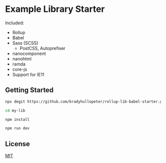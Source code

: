 
# Example Library Starter

Included:
- Rollup
- Babel
- Sass (SCSS)
    - PostCSS, Autoprefixer
- nanocomponent
- nanohtml
- ramda
- core-js
- Support for IE11

## Getting Started
```bash
npx degit https://github.com/bradyhullopeter/rollup-lib-babel-starter.git my-lib
```

```bash
cd my-lib
```

```bash
npm install
```

```bash
npm run dev
```

## License

[MIT](https://choosealicense.com/licenses/mit/)

